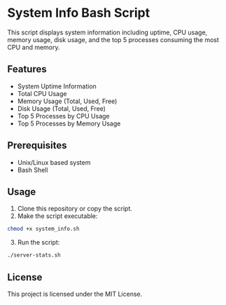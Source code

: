 # System Info Bash Script

This script displays system information including uptime, CPU usage, memory usage, disk usage, and the top 5 processes consuming the most CPU and memory.

## Features
- System Uptime Information
- Total CPU Usage
- Memory Usage (Total, Used, Free)
- Disk Usage (Total, Used, Free)
- Top 5 Processes by CPU Usage
- Top 5 Processes by Memory Usage

## Prerequisites
- Unix/Linux based system
- Bash Shell

## Usage
1. Clone this repository or copy the script.
2. Make the script executable:

```bash
chmod +x system_info.sh
```

3. Run the script:

```bash
./server-stats.sh
```



## License
This project is licensed under the MIT License.


